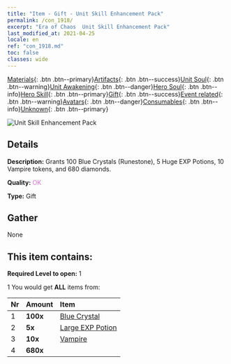 ```yaml
---
title: "Item - Gift - Unit Skill Enhancement Pack"
permalink: /con_1918/
excerpt: "Era of Chaos  Unit Skill Enhancement Pack"
last_modified_at: 2021-04-25
locale: en
ref: "con_1918.md"
toc: false
classes: wide
---
```

 [Materials](/Items/){: .btn .btn--primary}[Artifacts](/Items/Artifacts/){: .btn .btn--success}[Unit Soul](/Items/UnitSoul/){: .btn .btn--warning}[Unit Awakening](/Items/UnitAwakening/){: .btn .btn--danger}[Hero Soul](/Items/HeroSoul/){: .btn .btn--info}[Hero Skill](/Items/HeroSkill/){: .btn .btn--primary}[Gift](/Items/Gift/){: .btn .btn--success}[Event related](/Items/Events/){: .btn .btn--warning}[Avatars](/Items/Avatars/){: .btn .btn--danger}[Consumables](/Items/Consumables/){: .btn .btn--info}[Unknown](/Items/Unknown/){: .btn .btn--primary}

 ![Unit Skill Enhancement Pack](/images/t/i_907541.png)

## Details
 **Description:** Grants 100 Blue Crystals (Runestone), 5 Huge EXP Potions, 10 Vampire tokens, and 680 diamonds.

 **Quality:** <span style="color: #DA70D6">OK</span>

 **Type:** Gift

## Gather

  None

## This item contains:

 **Required Level to open:** 1

 1 You would get **ALL** items  from:

  | Nr | Amount |     Item    |
  |:---|:-------|:------------|
  | 1 |  **100x** | [Blue Crystal](/Items/con_716/) |  | 
  | 2 |  **5x** | [Large EXP Potion](/Items/con_702/) |  | 
  | 3 |  **10x** | [Vampire](/Items/unt_211/) |  | 
  | 4 |  **680x** | <i class="fas fa-gem"/> |  | 

